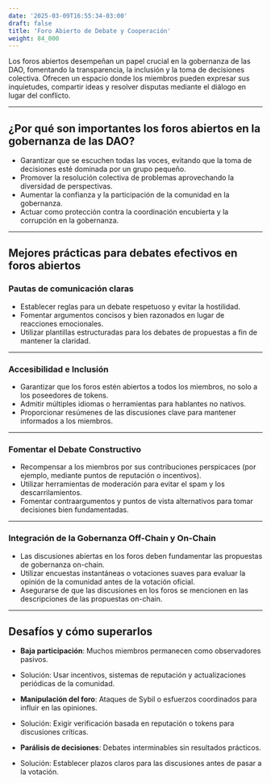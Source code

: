 ```yaml
---
date: '2025-03-09T16:55:34-03:00'
draft: false
title: 'Foro Abierto de Debate y Cooperación'
weight: 84_000
---
```


Los foros abiertos desempeñan un papel crucial en la gobernanza de las DAO, fomentando la transparencia, la inclusión y la toma de decisiones colectiva. Ofrecen un espacio donde los miembros pueden expresar sus inquietudes, compartir ideas y resolver disputas mediante el diálogo en lugar del conflicto.

---

## **¿Por qué son importantes los foros abiertos en la gobernanza de las DAO?**

- Garantizar que se escuchen todas las voces, evitando que la toma de decisiones esté dominada por un grupo pequeño.
- Promover la resolución colectiva de problemas aprovechando la diversidad de perspectivas.
- Aumentar la confianza y la participación de la comunidad en la gobernanza.
- Actuar como protección contra la coordinación encubierta y la corrupción en la gobernanza.

---

## **Mejores prácticas para debates efectivos en foros abiertos**

### **Pautas de comunicación claras**
- Establecer reglas para un debate respetuoso y evitar la hostilidad.
- Fomentar argumentos concisos y bien razonados en lugar de reacciones emocionales.
- Utilizar plantillas estructuradas para los debates de propuestas a fin de mantener la claridad.

---

### **Accesibilidad e Inclusión**
- Garantizar que los foros estén abiertos a todos los miembros, no solo a los poseedores de tokens.
- Admitir múltiples idiomas o herramientas para hablantes no nativos.
- Proporcionar resúmenes de las discusiones clave para mantener informados a los miembros.

- ---

### **Fomentar el Debate Constructivo**
- Recompensar a los miembros por sus contribuciones perspicaces (por ejemplo, mediante puntos de reputación o incentivos).
- Utilizar herramientas de moderación para evitar el spam y los descarrilamientos.
- Fomentar contraargumentos y puntos de vista alternativos para tomar decisiones bien fundamentadas.

- ---

### **Integración de la Gobernanza Off-Chain y On-Chain**
- Las discusiones abiertas en los foros deben fundamentar las propuestas de gobernanza on-chain.
- Utilizar encuestas instantáneas o votaciones suaves para evaluar la opinión de la comunidad antes de la votación oficial.
- Asegurarse de que las discusiones en los foros se mencionen en las descripciones de las propuestas on-chain.

---

## **Desafíos y cómo superarlos**

- **Baja participación**: Muchos miembros permanecen como observadores pasivos.
- Solución: Usar incentivos, sistemas de reputación y actualizaciones periódicas de la comunidad.

- **Manipulación del foro**: Ataques de Sybil o esfuerzos coordinados para influir en las opiniones.
- Solución: Exigir verificación basada en reputación o tokens para discusiones críticas.

- **Parálisis de decisiones**: Debates interminables sin resultados prácticos.
- Solución: Establecer plazos claros para las discusiones antes de pasar a la votación.